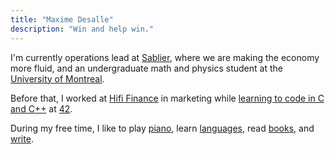 ```yaml
---
title: "Maxime Desalle"
description: "Win and help win."
---
```


I'm currently operations lead at [Sablier](https://sablier.finance), where we are making the economy more fluid, and an undergraduate math and physics student at the [University of Montreal](https://umontreal.ca/en/).

Before that, I worked at [Hifi Finance](https://hifi.finance) in marketing while [learning to code in C and C++](https://github.com/maxdesalle) at [42](https://42.fr/en/homepage/).

During my free time, I like to play [piano](https://twitter.com/maxdesalle/status/1734174896404545798/video/1), learn [languages](https://twitter.com/maxdesalle/status/1657845827182665728), read [books](https://maxdesalle.com/resources/), and [write](http://localhost:1313/in-defense-of-growth-and-capitalism/).
